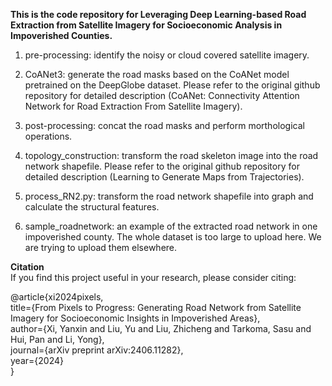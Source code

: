 **This is the code repository for Leveraging Deep Learning-based Road Extraction from Satellite Imagery for Socioeconomic Analysis in Impoverished Counties.**


1. pre-processing: identify the noisy or cloud covered satellite imagery.

2. CoANet3: generate the road masks based on the CoANet model pretrained on the DeepGlobe dataset. Please refer to the original github repository for detailed description (CoANet: Connectivity Attention Network for Road Extraction From Satellite Imagery).

3. post-processing: concat the road masks and perform morthological operations.

4. topology_construction: transform the road skeleton image into the road network shapefile. Please refer to the original github repository for detailed description (Learning to Generate Maps from Trajectories).

5. process_RN2.py: transform the road network shapefile into graph and calculate the structural features.

6. sample_roadnetwork: an example of the extracted road network in one impoverished county. The whole dataset is too large to upload here. We are trying to upload them elsewhere.

**Citation**<br />
If you find this project useful in your research, please consider citing:<br />

@article{xi2024pixels,<br />
  title={From Pixels to Progress: Generating Road Network from Satellite Imagery for Socioeconomic Insights in Impoverished Areas},<br />
  author={Xi, Yanxin and Liu, Yu and Liu, Zhicheng and Tarkoma, Sasu and Hui, Pan and Li, Yong},<br />
  journal={arXiv preprint arXiv:2406.11282},<br />
  year={2024}<br />
}<br />

